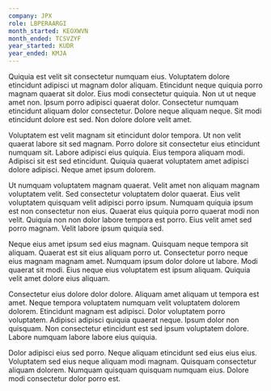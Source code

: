 ```yaml
---
company: JPX
role: LBPERAARGI
month_started: KEOXWVN
month_ended: TCSVZYF
year_started: KUDR
year_ended: KMJA
---
```


Quiquia est velit sit consectetur numquam eius. Voluptatem dolore etincidunt adipisci ut magnam dolor aliquam. Etincidunt neque quiquia porro magnam quaerat sit dolor. Eius modi consectetur quiquia. Non ut ut neque amet non. Ipsum porro adipisci quaerat dolor. Consectetur numquam etincidunt aliquam dolor consectetur. Dolore neque aliquam neque. Sit modi etincidunt dolore est sed. Non dolore dolore velit amet.

Voluptatem est velit magnam sit etincidunt dolor tempora. Ut non velit quaerat labore sit sed magnam. Porro dolore sit consectetur eius etincidunt numquam sit. Labore adipisci eius quiquia. Eius tempora aliquam modi. Adipisci sit est sed etincidunt. Quiquia quaerat voluptatem amet adipisci dolore adipisci. Neque amet ipsum dolorem.

Ut numquam voluptatem magnam quaerat. Velit amet non aliquam magnam voluptatem velit. Sed consectetur voluptatem dolor quaerat. Eius velit voluptatem quisquam velit adipisci porro ipsum. Numquam quiquia ipsum est non consectetur non eius. Quaerat eius quiquia porro quaerat modi non velit. Quiquia non non dolor labore tempora est porro. Eius velit amet sed porro magnam. Velit labore ipsum quiquia sed.

Neque eius amet ipsum sed eius magnam. Quisquam neque tempora sit aliquam. Quaerat est sit eius aliquam porro ut. Consectetur porro neque eius magnam magnam amet. Numquam ipsum dolor dolore ut labore. Modi quaerat sit modi. Eius neque eius voluptatem est ipsum aliquam. Quiquia velit amet dolore eius aliquam.

Consectetur eius dolore dolor dolore. Aliquam amet aliquam ut tempora est amet. Neque tempora voluptatem numquam velit voluptatem dolorem dolorem. Etincidunt magnam est adipisci. Dolor voluptatem porro voluptatem. Adipisci adipisci quiquia quaerat neque. Ipsum dolor non quisquam. Non consectetur etincidunt est sed ipsum voluptatem dolore. Labore numquam labore labore eius quiquia.

Dolor adipisci eius sed porro. Neque aliquam etincidunt sed eius eius eius. Voluptatem sed eius neque aliquam modi magnam. Quisquam consectetur aliquam dolorem. Numquam quisquam quisquam numquam eius. Dolore modi consectetur dolor porro est.
    